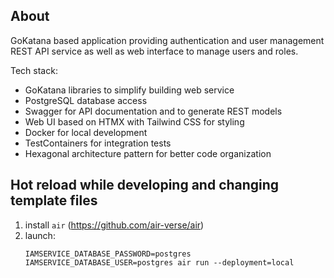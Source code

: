 ## About

GoKatana based application providing authentication and user management REST API service
as well as web interface to manage users and roles.

Tech stack:

- GoKatana libraries to simplify building web service
- PostgreSQL database access
- Swagger for API documentation and to generate REST models
- Web UI based on HTMX with Tailwind CSS for styling
- Docker for local development
- TestContainers for integration tests
- Hexagonal architecture pattern for better code organization

## Hot reload while developing and changing template files

1. install `air` (https://github.com/air-verse/air)
2. launch:
   ```shell
   IAMSERVICE_DATABASE_PASSWORD=postgres IAMSERVICE_DATABASE_USER=postgres air run --deployment=local
    ```
